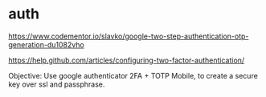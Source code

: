 # auth

https://www.codementor.io/slavko/google-two-step-authentication-otp-generation-du1082vho

https://help.github.com/articles/configuring-two-factor-authentication/

Objective: Use google authenticator 2FA + TOTP Mobile, to create a secure key over ssl and passphrase.
